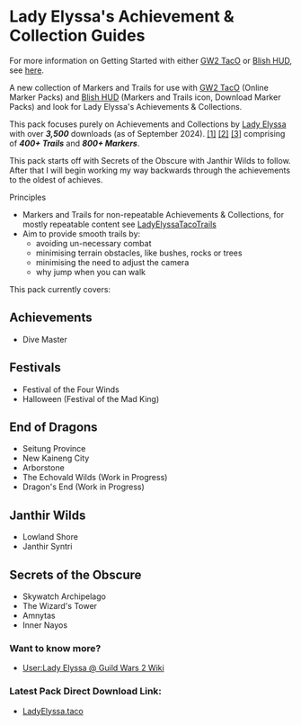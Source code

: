 # Lady Elyssa's Achievement & Collection Guides

For more information on Getting Started with either [GW2 TacO](https://www.gw2taco.com/) or [Blish HUD](https://blishhud.com/), see [here](https://github.com/LadyElyssa/LadyElyssaAchievementGuides/wiki/Getting-Started).

A new collection of Markers and Trails for use with [GW2 TacO](https://www.gw2taco.com/) (Online Marker Packs) and [Blish HUD](https://blishhud.com/) (Markers and Trails icon, Download Marker Packs) and look for Lady Elyssa's Achievements & Collections.

This pack focuses purely on Achievements and Collections by [Lady Elyssa](https://wiki.guildwars2.com/wiki/User:Lady_Elyssa) with over **_3,500_** downloads (as of September 2024). [[1]](https://somsubhra.github.io/github-release-stats/?username=LadyElyssa&repository=LadyElyssaAchievementGuides&page=1&per_page=10000) [[2]](https://qwertycube.com/github-release-stats/) [[3]](https://mp-repo.blishhud.com/LadyElyssaAP.taco.html) comprising of **_400+ Trails_** and **_800+ Markers_**.

This pack starts off with Secrets of the Obscure with Janthir Wilds to follow. After that I will begin working my way backwards through the achievements to the oldest of achieves.

Principles
* Markers and Trails for non-repeatable Achievements & Collections, for mostly repeatable content see [LadyElyssaTacoTrails](https://github.com/LadyElyssa/LadyElyssaTacoTrails)
* Aim to provide smooth trails by:
   * avoiding un-necessary combat
   * minimising terrain obstacles, like bushes, rocks or trees
   * minimising the need to adjust the camera
   * why jump when you can walk

This pack currently covers:

## Achievements ##
* Dive Master

## Festivals ##
* Festival of the Four Winds
* Halloween (Festival of the Mad King)

## End of Dragons ##
* Seitung Province
* New Kaineng City
* Arborstone
* The Echovald Wilds (Work in Progress)
* Dragon's End (Work in Progress)

## Janthir Wilds ##
* Lowland Shore
* Janthir Syntri

## Secrets of the Obscure ##
* Skywatch Archipelago
* The Wizard's Tower
* Amnytas
* Inner Nayos
  
### Want to know more? ### 
* [User:Lady Elyssa @ Guild Wars 2 Wiki](https://wiki.guildwars2.com/wiki/User:Lady_Elyssa)
 
### Latest Pack Direct Download Link: ###
* [LadyElyssa.taco](https://github.com/LadyElyssa/LadyElyssaAchievementGuides/releases/latest/download/LadyElyssaAP.taco)
 
